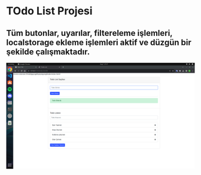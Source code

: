 # TOdo List Projesi 

## Tüm butonlar, uyarılar, filtereleme işlemleri, localstorage ekleme işlemleri aktif ve düzgün bir şekilde çalışmaktadır.

![screenshot](img/TodoListProject.png)